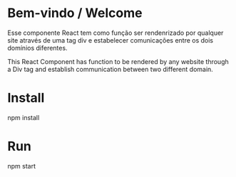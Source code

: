 # Bem-vindo / Welcome
Esse componente React tem como função ser rendenrizado por qualquer site através de uma tag div e estabelecer comunicações entre os dois domínios diferentes.

This React Component has function to be rendered by any website through a Div tag and establish communication between two different domain.

# Install
npm install

# Run
npm start
